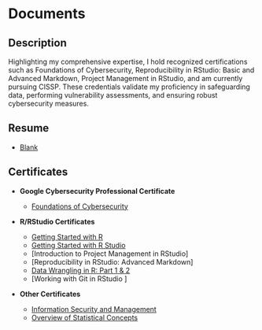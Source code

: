 <h1>Documents</h1>

<h2>Description</h2>
Highlighting my comprehensive expertise, I hold recognized certifications such as Foundations of Cybersecurity, Reproducibility in RStudio: Basic and Advanced Markdown, Project Management in RStudio, and am currently pursuing CISSP. These credentials validate my proficiency in safeguarding data, performing vulnerability assessments, and ensuring robust cybersecurity measures.
<br />

<h2> Resume</h2>

- [Blank](https://github.com/malikaii99/Porfolio-Documents/blob/53be09fe946fbf756ed03543fb8631ac2b8c94cf/Foundations%20of%20Cybersecurity%20Certficate.pdf)
  
<h2> Certificates</h2>

- <b>Google Cybersecurity Professional Certificate </b>
  - [Foundations of Cybersecurity](https://github.com/malikaii99/Porfolio-Documents/blob/53be09fe946fbf756ed03543fb8631ac2b8c94cf/Foundations%20of%20Cybersecurity%20Certficate.pdf) 
  
- <b>R/RStudio Certificates </b>
  - [Getting Started with R](https://github.com/malikaii99/Porfolio-Documents/blob/0f2291d762ff6af7c206270e94f7ce7555a2bb64/Getting%20Started%20with%20R%20Certificate.pdf)
  - [Getting Started with R Studio](https://github.com/malikaii99/Porfolio-Documents/blob/63cb4cc13e05da4fc0f88e138e275c75aab97241/Getting%20Started%20with%20Rstudio%20Certificate.pdf) 
  - [Introduction to Project Management in RStudio] 
  - [Reproducibility in RStudio: Advanced Markdown]
  - [Data Wrangling in R: Part 1 & 2](https://github.com/malikaii99/Porfolio-Documents/blob/2c33f890f9e6a8e01469b1296533c10932b5b011/andy-malik-afrifa-data-wrangling-in-r_-part-1%20(1).pdf)
  - [Working with Git in RStudio ]
- <b>Other Certificates </b>
  - [Information Security and Management](https://github.com/malikaii99/Porfolio-Documents/blob/476dbce76796593b9d8f5edcd5652cdd60658c31/NIH%20Information%20Security%20and%20Management%20Certificate.pdf)
  - [Overview of Statistical Concepts]()
